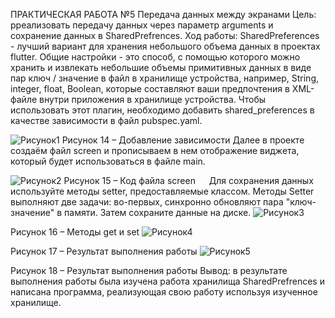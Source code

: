ПРАКТИЧЕСКАЯ РАБОТА №5
Передача данных между экранами
Цель: pреализовать передачу данных через параметр arguments и сохранение данных в SharedPrefrences.
Ход работы: 
SharedPreferences - лучший вариант для хранения небольшого объема данных в проектах flutter. Общие настройки - это способ, с помощью которого можно хранить и извлекать небольшие объемы примитивных данных в виде пар ключ / значение в файл в хранилище устройства, например, String, integer, float, Boolean, которые составляют ваши предпочтения в XML-файле внутри приложения в хранилище устройства.
Чтобы использовать этот плагин, необходимо добавить shared_preferences в качестве зависимости в файл pubspec.yaml.

 ![Рисунок1](https://user-images.githubusercontent.com/91606054/207544514-12a5ef42-b0e7-4529-9fab-7a4cb77b79a4.png)
Рисунок 14 – Добавление зависимости
Далее в проекте создаём файл screen и прописываем в нем отображение виджета, который будет использоваться в файле main.
 
 ![Рисунок2](https://user-images.githubusercontent.com/91606054/207544550-321335bd-0d00-42c6-9abb-c1600a1b7173.png)
Рисунок 15 – Код файла screen
 
Для сохранения данных используйте методы setter, предоставляемые классом. Методы Setter выполняют две задачи: во-первых, синхронно обновляют пара "ключ-значение" в памяти. Затем сохраните данные на диске.
 ![Рисунок3](https://user-images.githubusercontent.com/91606054/207544585-59a40e5f-df2a-4db9-a644-68c196cfd81f.png)

Рисунок 16 – Методы get и set
 ![Рисунок4](https://user-images.githubusercontent.com/91606054/207544603-ce287431-e397-41f6-bf4b-c247d3b66402.png)

Рисунок 17 – Результат выполнения работы
 ![Рисунок5](https://user-images.githubusercontent.com/91606054/207544633-0ae2ed28-f7bb-4125-a2fc-9259273ae42a.png)

Рисунок 18 – Результат выполнения работы
Вывод: в результате выполнения работы была изучена работа хранилища SharedPrefrences и написана программа, реализующая свою работу используя изученное хранилище.
